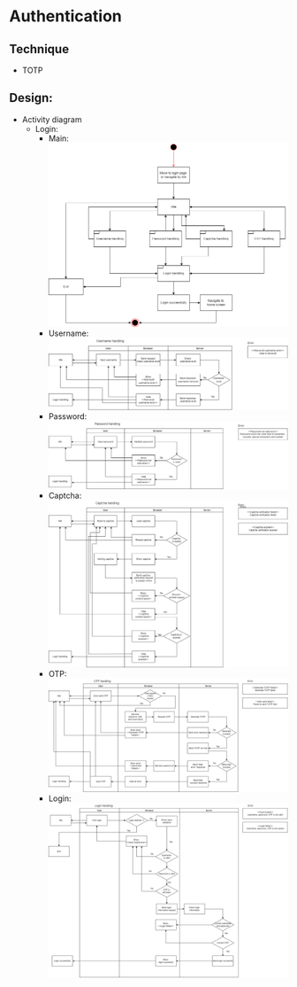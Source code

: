 # Authentication

## Technique

- TOTP

## Design:

- Activity diagram
  - Login:
    - Main:
      ![login-main-activity](./design/activity/login/Login.main-activity.png)
    - Username:
      ![login-main-activity](./design/activity/login/Login.username-activity.png)
    - Password:
      ![login-main-activity](./design/activity/login/Login.password-activity.png)
    - Captcha:
      ![login-main-activity](./design/activity/login/Login.captcha-activity.png)
    - OTP:
      ![login-main-activity](./design/activity/login/Login.otp-activity.png)
    - Login:
      ![login-main-activity](./design/activity/login/Login.login_handling-activity.png)
